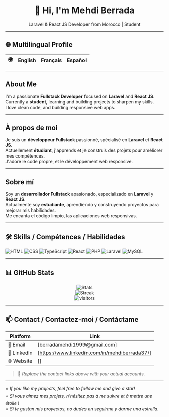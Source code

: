 <h1 align="center">👋 Hi, I'm Mehdi Berrada</h1>
<p align="center">Laravel & React JS Developer from Morocco | Student</p>

---

## 🌐 Multilingual Profile

| 🌍 | English | Français | Español |
|----|------------|-------------|------------|

---

## About Me

I'm a passionate **Fullstack Developer** focused on **Laravel** and **React JS**.  
Currently a **student**, learning and building projects to sharpen my skills.  
I love clean code, and building responsive web apps.

---

## À propos de moi

Je suis un **développeur Fullstack** passionné, spécialisé en **Laravel** et **React JS**.  
Actuellement **étudiant**, j'apprends et je construis des projets pour améliorer mes compétences.  
J'adore le code propre, et le développement web responsive.

---

## Sobre mí

Soy un **desarrollador Fullstack** apasionado, especializado en **Laravel** y **React JS**.  
Actualmente soy **estudiante**, aprendiendo y construyendo proyectos para mejorar mis habilidades.  
Me encanta el código limpio, las aplicaciones web responsivas.

---

## 🛠️ Skills / Compétences / Habilidades

![HTML](https://img.shields.io/badge/-HTML-E34F26?style=for-the-badge&logo=html5&logoColor=white)
![CSS](https://img.shields.io/badge/-CSS-1572B6?style=for-the-badge&logo=css3&logoColor=white)
![TypeScript](https://img.shields.io/badge/-TypeScript-3178C6?style=for-the-badge&logo=typescript&logoColor=white)
![React](https://img.shields.io/badge/-React-61DAFB?style=for-the-badge&logo=react&logoColor=black)
![PHP](https://img.shields.io/badge/-PHP-777BB4?style=for-the-badge&logo=php&logoColor=white)
![Laravel](https://img.shields.io/badge/-Laravel-FF2D20?style=for-the-badge&logo=laravel&logoColor=white)
![MySQL](https://img.shields.io/badge/-MySQL-4479A1?style=for-the-badge&logo=mysql&logoColor=white)

---

## 📊 GitHub Stats

<p align="center">
  <img src="https://github-readme-stats.vercel.app/api?username=BerradaMehdi&show_icons=true&theme=radical&count_private=true" alt="Stats" />
  <br/>
  <img src="https://github-readme-streak-stats.herokuapp.com/?user=BerradaMehdi&theme=radical" alt="Streak" />
  <br/>
  <img src="https://komarev.com/ghpvc/?username=BerradaMehdi&label=Profile%20views&color=blueviolet&style=flat" alt="visitors" />
</p>

---

## 📫 Contact / Contactez-moi / Contáctame

| Platform | Link |
|---------|------|
| 📧 Email | [berradamehdi1999@gmail.com] |
| 💼 LinkedIn | [https://www.linkedin.com/in/mehdiberrada37/] |
| 🌐 Website | [] |

> 📌 *Replace the contact links above with your actual accounts.*

---

⭐ _If you like my projects, feel free to follow me and give a star!_  
⭐ _Si vous aimez mes projets, n'hésitez pas à me suivre et à mettre une étoile !_  
⭐ _Si te gustan mis proyectos, no dudes en seguirme y darme una estrella._
